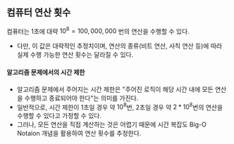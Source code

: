 ## 컴퓨터 연산 횟수

컴퓨터는 1초에 대략 $10^{8} = 100,000,000$ 번의 연산을 수행할 수 있다.

- 다만, 이 값은 대략적인 추정치이며, 연산의 종류(비트 연산, 사칙 연산 등)에 따라 실제 수행 가능한 연산 횟수는 달라질 수 있다.

#### 알고리즘 문제에서의 시간 제한

- 알고리즘 문제에서 주어지는 시간 제한은 "주어진 로직이 해당 시간 내에 모든 연산을 수행하고 종료되어야 한다"는 의미를 가진다.
- 일반적으로, 시간 제한이 1초일 경우 약 $10^{8}$번, 2초일 경우 약 $2 * 10^{8}$번의 연산을 수행할 수 있다고 가정할 수 있다.
- 그러나, 모든 연산을 직접 계산하는 것은 어렵기 때문에 시간 복잡도 Big-O Notaion 개념을 활용하여 연산 횟수를 추정한다.
